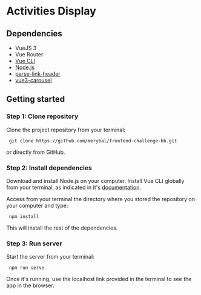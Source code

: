 # Activities Display

## Dependencies
- VueJS 3
- Vue Router
- [Vue CLI](https://cli.vuejs.org/)
- [Node.js](https://nodejs.org/es/)
- [parse-link-header](https://www.npmjs.com/package/parse-link-header)
- [vue3-carousel](https://www.npmjs.com/package/vue3-carousel)

## Getting started

### Step 1: Clone repository
Clone the project repository from your terminal:
```
 git clone https://github.com/merybal/frontend-challenge-bb.git
```
or directly from GitHub.

### Step 2: Install dependencies
Download and install Node.js on your computer.
Install Vue CLI globally from your terminal, as indicated in it's [documentation](https://cli.vuejs.org/). 

Access from your terminal the directory where you stored the repository on your computer and type:
```
 npm install
```
This will install the rest of the dependencies.

### Step 3: Run server
Start the server from your terminal:
```
 npm run serve
```
Once it's running, use the localhost link provided in the terminal to see the app in the browser. 

